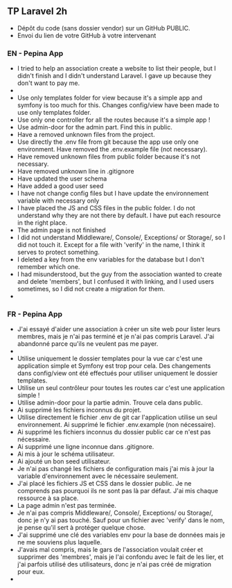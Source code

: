 ## TP Laravel 2h
- Dépôt du code (sans dossier vendor) sur un GitHub PUBLIC.
- Envoi du lien de votre GitHub à votre intervenant 


### EN - Pepina App
- I tried to help an association create a website to list their people, but I didn't finish and I didn't understand Laravel. I gave up because they don't want to pay me.
- 
- Use only templates folder for view because it's a simple app and symfony is too much for this. Changes config/view have been made to use only templates folder.
- Use only one controller for all the routes because it's a simple app !
- Use admin-door for the admin part. Find this in public.
- Have a removed unknown files from the project.
- Use directly the .env file from git because the app use only one environment. Have removed the .env.example file (not necessary).
- Have removed unknown files from public folder because it's not necessary.
- Have removed unknown line in .gitignore
- Have updated the user schema
- Have added a good user seed
- I have not change config files but I have update the environnement variable with necessary only
- I have placed the JS and CSS files in the public folder. I do not understand why they are not there by default. I have put each resource in the right place.
- The admin page is not finished
- I did not understand Middleware/, Console/, Exceptions/ or Storage/, so I did not touch it. Except for a file with 'verify' in the name, I think it serves to protect something. 
- I deleted a key from the env variables for the database but I don't remember which one.
- I had misunderstood, but the guy from the association wanted to create and delete 'members', but I confused it with linking, and I used users sometimes, so I did not create a migration for them.
-


### FR - Pepina App
- J'ai essayé d'aider une association à créer un site web pour lister leurs membres, mais je n'ai pas terminé et je n'ai pas compris Laravel. J'ai abandonné parce qu'ils ne veulent pas me payer.
- 
- Utilise uniquement le dossier templates pour la vue car c'est une application simple et Symfony est trop pour cela. Des changements dans config/view ont été effectués pour utiliser uniquement le dossier templates.
- Utilise un seul contrôleur pour toutes les routes car c'est une application simple !
- Utilise admin-door pour la partie admin. Trouve cela dans public.
- Ai supprimé les fichiers inconnus du projet.
- Utilise directement le fichier .env de git car l'application utilise un seul environnement. Ai supprimé le fichier .env.example (non nécessaire).
- Ai supprimé les fichiers inconnus du dossier public car ce n'est pas nécessaire.
- Ai supprimé une ligne inconnue dans .gitignore.
- Ai mis à jour le schéma utilisateur.
- Ai ajouté un bon seed utilisateur.
- Je n'ai pas changé les fichiers de configuration mais j'ai mis à jour la variable d'environnement avec le nécessaire seulement.
- J'ai placé les fichiers JS et CSS dans le dossier public. Je ne comprends pas pourquoi ils ne sont pas là par défaut. J'ai mis chaque ressource à sa place.
- La page admin n'est pas terminée.
- Je n'ai pas compris Middleware/, Console/, Exceptions/ ou Storage/, donc je n'y ai pas touché. Sauf pour un fichier avec 'verify' dans le nom, je pense qu'il sert à protéger quelque chose.
- J'ai supprimé une clé des variables env pour la base de données mais je ne me souviens plus laquelle.
- J'avais mal compris, mais le gars de l'association voulait créer et supprimer des 'membres', mais je l'ai confondu avec le fait de les lier, et j'ai parfois utilisé des utilisateurs, donc je n'ai pas créé de migration pour eux.
- 
